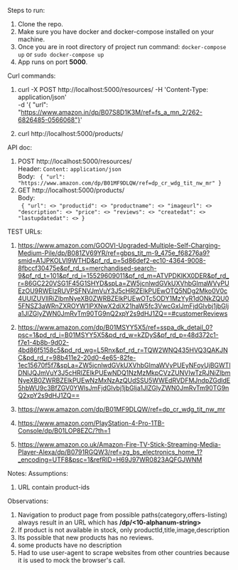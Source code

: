 Steps to run:
1. Clone the repo.
2. Make sure you have docker and docker-compose installed on your machine.
3. Once you are in root directory of project run command: `docker-compose up` or `sudo docker-compose up`
4. App runs on port **5000**.


Curl commands:
1. curl -X POST http://localhost:5000/resources/ -H 'Content-Type: application/json' \
-d '{ "url": "https://www.amazon.in/dp/B07S8D1K3M/ref=fs_a_mn_2/262-6826485-0566068"}'

2. curl http://localhost:5000/products/



API doc:
1. POST http://localhost:5000/resources/  <br />
   Header: `Content:` `application/json`  <br />
   Body: `
        {
          "url": "https://www.amazon.com/dp/B01MF9DLQW/ref=dp_cr_wdg_tit_nw_mr"
        }`
2. GET http://localhost:5000/products/  <br />
   Body:  
        `
        {
          "url": <>
          "productid": <>
          "productname": <>
          "imageurl": <>
          "description": <>
          "price": <>
          "reviews": <>
          "createdat": <>
          "lastupdatedat": <>
        }`

TEST URLs:
1. https://www.amazon.com/GOOVI-Upgraded-Multiple-Self-Charging-Medium-Pile/dp/B081ZV69YR/ref=gbps_tit_m-9_475e_f68276a9?smid=A1JPKOLVI9WTHD&pf_rd_p=5d86def2-ec10-4364-9008-8fbccf30475e&pf_rd_s=merchandised-search-9&pf_rd_t=101&pf_rd_i=15529609011&pf_rd_m=ATVPDKIKX0DER&pf_rd_r=86GC220VSG1F45G1SHYD&spLa=ZW5jcnlwdGVkUXVhbGlmaWVyPUEzOU9RWEIzRUVPSFNVJmVuY3J5cHRlZElkPUEwOTQ5NDg2Mko0V0c4UUlZUVlIRiZlbmNyeXB0ZWRBZElkPUEwOTc5ODY1MzYyR1dONkZQU05FNSZ3aWRnZXROYW1lPXNwX2diX21haW5fc3VwcGxlJmFjdGlvbj1jbGlja1JlZGlyZWN0JmRvTm90TG9nQ2xpY2s9dHJ1ZQ==#customerReviews

2. https://www.amazon.com/dp/B01MSYY5X5/ref=sspa_dk_detail_0?psc=1&pd_rd_i=B01MSYY5X5&pd_rd_w=kZDyS&pf_rd_p=48d372c1-f7e1-4b8b-9d02-4bd86f5158c5&pd_rd_wg=L5Rnx&pf_rd_r=TQW2WNQ435HVQ3QAKJNC&pd_rd_r=98b411e2-20d0-4e65-82fe-1ec15670f5f7&spLa=ZW5jcnlwdGVkUXVhbGlmaWVyPUEyNFoyUjBGWTlDNlJQJmVuY3J5cHRlZElkPUEwNDQ1NzMzMkpCVzZUNVIwTzRJNiZlbmNyeXB0ZWRBZElkPUEwNzMxNzAzQUdSSU5WWEdRVDFMJndpZGdldE5hbWU9c3BfZGV0YWlsJmFjdGlvbj1jbGlja1JlZGlyZWN0JmRvTm90TG9nQ2xpY2s9dHJ1ZQ==

3. https://www.amazon.com/dp/B01MF9DLQW/ref=dp_cr_wdg_tit_nw_mr

4. https://www.amazon.com/PlayStation-4-Pro-1TB-Console/dp/B01LOP8EZC/?th=1

5. https://www.amazon.co.uk/Amazon-Fire-TV-Stick-Streaming-Media-Player-Alexa/dp/B0791RGQW3/ref=zg_bs_electronics_home_1?_encoding=UTF8&psc=1&refRID=H69J97WR0823AQFGJWNM



Notes:
Assumptions:
1. URL contain product-ids

Observations:
1. Navigation to product page from possible paths(category,offers-listing) always result in an URL which has **/dp/<10-alphanum-string>**
2. If product is not available in stock, only productId,title,image,description
3. Its possible that new products has no reviews.
4. some products have no description
5. Had to use user-agent to scrape websites from other countries because it is used to mock the browser's call.

